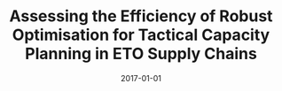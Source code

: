 ---
title: 'Assessing the Efficiency of Robust Optimisation for Tactical Capacity Planning in ETO Supply Chains'
summary: '
- Funding Organisation: National Council for Scientific and Technological Development (CNPq), Brazil

- Funding period: Jan 2017 – Jan 2020

- Summary: Fabricio Oliveira acted as the Partner Investigator, coordinated by Dr. Andrea Carvalho (NationalInstitute of Technology, Brazil)
'

tags:
  - previous
date: 2017-01-01
external_link: 
---